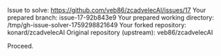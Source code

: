 Issue to solve: https://github.com/veb86/zcadvelecAI/issues/17
Your prepared branch: issue-17-92b843e9
Your prepared working directory: /tmp/gh-issue-solver-1759298821649
Your forked repository: konard/zcadvelecAI
Original repository (upstream): veb86/zcadvelecAI

Proceed.